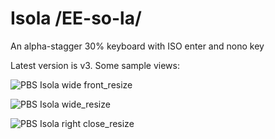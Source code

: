 # Isola /EE-so-la/
An alpha-stagger 30% keyboard with ISO enter and nono key

Latest version is v3. Some sample views:

![PBS Isola wide front_resize](https://github.com/user-attachments/assets/95792a4d-464c-41cb-8613-68ba600bb91a)

![PBS Isola wide_resize](https://github.com/user-attachments/assets/051dbe61-9be7-405c-adf2-624085d3fc7d)

![PBS Isola right close_resize](https://github.com/user-attachments/assets/2a434428-1a5c-47b6-aabc-ae037d6841d0)
